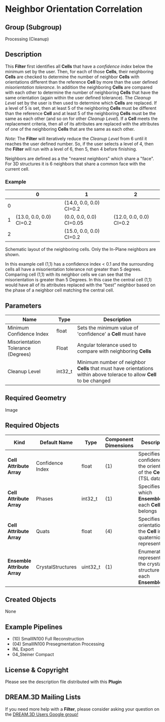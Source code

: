 Neighbor Orientation Correlation 
======

## Group (Subgroup) ##

Processing (Cleanup)

## Description ##

This **Filter** first identifies all **Cells** that have a *confidence index* below the minimum set by the user.  Then, for each of those **Cells**, their neighboring **Cells** are checked to determine the number of neighbor **Cells** with orientations different than the reference **Cell** by more than the user defined *misorientation tolerance*.  In addition the neighboring **Cells** are compared with each other to determine the number of neighboring **Cells** that have the same orientation (again within the user defined tolerance). The *Cleanup Level* set by the user is then used to determine which **Cells** are replaced.  If a level of 5 is set, then at least 5 of the neighboring **Cells** must be different than the reference **Cell** and at least 5 of the neighboring **Cells** must be the same as each other (and so on for other *Cleanup Level*). If a **Cell** meets the replacement criteria, then all of its attributes are replaced with the attributes of one of the neighboring **Cells** that are the same as each other.

*Note:* The **Filter** will iteratively reduce the *Cleanup Level* from 6 until it reaches the user defined number. So, if the user selects a level of 4, then the **Filter** will run with a level of 6, then 5, then 4 before finishing.


Neighbors are defined as a the "nearest neighbors" which share a "face". For 3D structures it is 6 neighbors that share a common face with the current cell.

### Example ###

|   | 0 | 1 | 2 |
|---|---|---|---|
| 0 |   | (14.0, 0.0, 0.0) CI=0.2 |  |
| 1 | (13.0, 0.0, 0.0) CI=0.2   | (0.0, 0.0, 0.0) CI=0.05 | (12.0, 0.0, 0.0) CI=0.2 |
| 2 |   | (15.0, 0.0, 0.0) CI=0.2 |   |

Schematic layout of the neighboring cells. Only the In-Plane neighbors are shown.

In this example cell (1,1) has a confidence index < 0.1 and the surrounding cells all have a misorientation tolerance not greater than 5 degrees. Comparing cell (1,1) with its neighbor cells we can see that the misorientation is greater than 5 Degrees. In this case the central cell (1,1) would have all of its attributes replaced with the "best" neighbor based on the phase of a neighbor cell matching the central cell.

## Parameters ##

| Name | Type | Description |
|------|------|-------------|
| Minimum Confidence Index | float | Sets the minimum value of 'confidence' a **Cell** must have |
| Misorientation Tolerance (Degrees) | Float | Angular tolerance used to compare with neighboring **Cells** |
| Cleanup Level | int32_t | Minimum number of neighbor **Cells** that must have orientations within above tolerace to allow **Cell** to be changed | 

## Required Geometry ##

Image

## Required Objects ##

| Kind | Default Name | Type | Component Dimensions | Description |
|------|--------------|------|----------------------|-------------|
| **Cell Attribute Array** | Confidence Index | float | (1) | Specifies the confidence in the orientation of the **Cell** (TSL data) |
| **Cell Attribute Array** | Phases | int32_t | (1) | Specifies to which **Ensemble** each **Cell** belongs |
| **Cell Attribute Array** | Quats | float | (4) | Specifies the orientation of the **Cell** in quaternion representation |
| **Ensemble Attribute Array** | CrystalStructures | uint32_t | (1) | Enumeration representing the crystal structure for each **Ensemble** |

## Created Objects ##

None


## Example Pipelines ##

+ (10) SmallIN100 Full Reconstruction
+ (04) SmallIN100 Presegmentation Processing
+ INL Export
+ 04_Steiner Compact

## License & Copyright ##

Please see the description file distributed with this **Plugin**

## DREAM.3D Mailing Lists ##

If you need more help with a **Filter**, please consider asking your question on the [DREAM.3D Users Google group!](https://groups.google.com/forum/?hl=en#!forum/dream3d-users)


